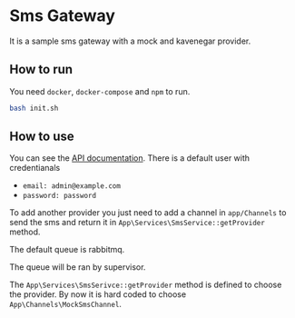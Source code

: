 # Sms Gateway

It is a sample sms gateway with a mock and kavenegar provider.

## How to run
You need `docker`, `docker-compose` and `npm` to run.
```bash
bash init.sh
```

## How to use
You can see the [API documentation](https://documenter.getpostman.com/view/18401078/UzBjsTr6).
There is a default user with credentianals
+ `email: admin@example.com`
+ `password: password` 

To add another provider you just need to add a channel in `app/Channels` to send the sms and return it in `App\Services\SmsService::getProvider` method.

The default queue is rabbitmq.

The queue will be ran by supervisor.

The `App\Services\SmsSerivce::getProvider` method is defined to choose the provider. By now it is hard coded to choose `App\Channels\MockSmsChannel`.
